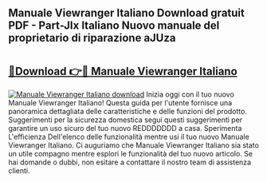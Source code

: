 ## Manuale Viewranger Italiano Download gratuit PDF - Part-JIx Italiano Nuovo manuale del proprietario di riparazione aJUza

# <h2><a href="http://dfbyg2i.blite.top/?on=Manuale+Viewranger+Italiano">🔗Download 👉🔴 Manuale Viewranger Italiano</a></h2>

[![Manuale Viewranger Italiano download](https://i.imgur.com/lujVjoI.png)](http://dfbyg2i.blite.top/?on=Manuale+Viewranger+Italiano)
Inizia oggi con il tuo nuovo Manuale Viewranger Italiano! Questa guida per l'utente fornisce una panoramica dettagliata delle caratteristiche e delle funzioni del prodotto. Suggerimenti per la sicurezza domestica segui questi suggerimenti per garantire un uso sicuro del tuo nuovo REDDDDDDD a casa. Sperimenta L'efficienza Dell'elenco delle funzionalità mentre usi il tuo nuovo Manuale Viewranger Italiano. Ci auguriamo che Manuale Viewranger Italiano sia stato un utile compagno mentre esplori le funzionalità del tuo nuovo articolo. Se hai domande o dubbi, non esitare a contattare il nostro team di assistenza clienti.
